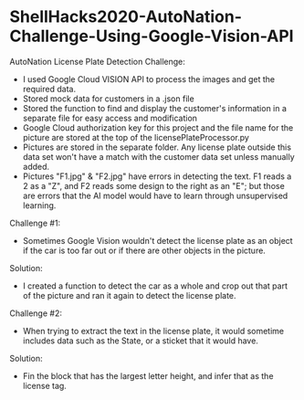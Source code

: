 # ShellHacks2020-AutoNation-Challenge-Using-Google-Vision-API

AutoNation License Plate Detection Challenge:
- I used Google Cloud VISION API to process the images and get the required data.
- Stored mock data for customers in a .json file
- Stored the function to find and display the customer's information in  a separate file for easy access and modification
- Google Cloud authorization key for this project and the file name for the picture are stored at the top of the licensePlateProcessor.py
- Pictures are stored in the separate folder. Any license plate outside this data set won't have a match with the customer data set unless manually added.
- Pictures "F1.jpg" & "F2.jpg" have errors in detecting the text. F1 reads a 2 as a "Z", and F2 reads some design to the right as an "E"; but those are errors that the AI model would have to learn through unsupervised learning.

Challenge #1:
- Sometimes Google Vision wouldn't detect the license plate as an object if the car is too far out or if there are other objects in the picture.

Solution:
- I created a function to detect the car as a whole and crop out that part of the picture and ran it again to detect the license plate.

Challenge #2:
- When trying to extract the text in the license plate, it would sometime includes data such as the State, or a sticket that it would have.

Solution:
- Fin the block that has the largest letter height, and infer that as the license tag.
